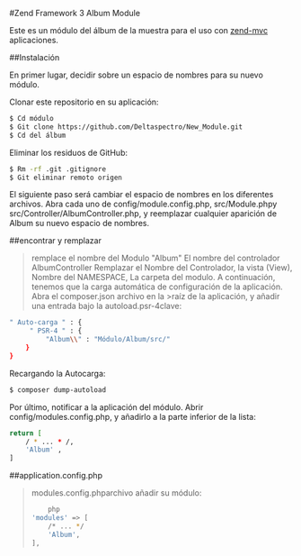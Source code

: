 #Zend Framework 3 Album Module

Este es un módulo del álbum de la muestra para el uso con [zend-mvc](https://docs.zendframework.com/zend-mvc) aplicaciones.

##Instalación

En primer lugar, decidir sobre un espacio de nombres para su nuevo módulo.

Clonar este repositorio en su aplicación:
```bash
$ Cd módulo
$ Git clone https://github.com/Deltaspectro/New_Module.git
$ Cd del álbum
```
Eliminar los residuos de GitHub:
```bash
$ Rm -rf .git .gitignore
$ Git eliminar remoto origen
```
El siguiente paso será cambiar el espacio de nombres en los diferentes archivos. Abra cada uno de config/module.config.php, src/Module.phpy src/Controller/AlbumController.php, y reemplazar cualquier aparición de Album su nuevo espacio de nombres.

##encontrar y remplazar

>remplace el nombre del Modulo "Album"
>El nombre del controlador AlbumController
>Remplazar el Nombre del Controlador, la vista (View), Nombre del NAMESPACE,
>La carpeta del modulo.
>A continuación, tenemos que la carga automática de configuración de la aplicación. Abra el composer.json archivo en la >raíz de la aplicación, y añadir una entrada bajo la autoload.psr-4clave:
```bash
" Auto-carga " : {
     " PSR-4 " : {
         "Album\\" : "Módulo/Album/src/"
    }
}
```
Recargando la Autocarga:

```bash
$ composer dump-autoload
```

Por último, notificar a la aplicación del módulo. Abrir config/modules.config.php, y añadirlo a la parte inferior de la lista:
```bash
return [ 
    / * ... * /,
    'Album' , 
]    
```
##application.config.php

>modules.config.phparchivo añadir su módulo:
>
> ```bash
>     php
> 'modules' => [
>     /* ... */
>     'Album',
> ],
>```    
